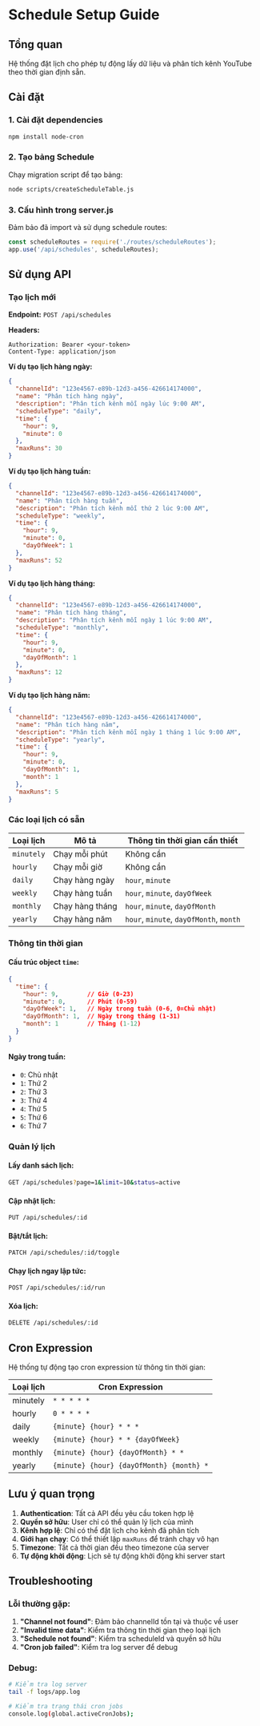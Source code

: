 # Schedule Setup Guide

## Tổng quan
Hệ thống đặt lịch cho phép tự động lấy dữ liệu và phân tích kênh YouTube theo thời gian định sẵn.

## Cài đặt

### 1. Cài đặt dependencies
```bash
npm install node-cron
```

### 2. Tạo bảng Schedule
Chạy migration script để tạo bảng:
```bash
node scripts/createScheduleTable.js
```

### 3. Cấu hình trong server.js
Đảm bảo đã import và sử dụng schedule routes:
```javascript
const scheduleRoutes = require('./routes/scheduleRoutes');
app.use('/api/schedules', scheduleRoutes);
```

## Sử dụng API

### Tạo lịch mới

**Endpoint:** `POST /api/schedules`

**Headers:**
```
Authorization: Bearer <your-token>
Content-Type: application/json
```

**Ví dụ tạo lịch hàng ngày:**
```json
{
  "channelId": "123e4567-e89b-12d3-a456-426614174000",
  "name": "Phân tích hàng ngày",
  "description": "Phân tích kênh mỗi ngày lúc 9:00 AM",
  "scheduleType": "daily",
  "time": {
    "hour": 9,
    "minute": 0
  },
  "maxRuns": 30
}
```

**Ví dụ tạo lịch hàng tuần:**
```json
{
  "channelId": "123e4567-e89b-12d3-a456-426614174000",
  "name": "Phân tích hàng tuần",
  "description": "Phân tích kênh mỗi thứ 2 lúc 9:00 AM",
  "scheduleType": "weekly",
  "time": {
    "hour": 9,
    "minute": 0,
    "dayOfWeek": 1
  },
  "maxRuns": 52
}
```

**Ví dụ tạo lịch hàng tháng:**
```json
{
  "channelId": "123e4567-e89b-12d3-a456-426614174000",
  "name": "Phân tích hàng tháng",
  "description": "Phân tích kênh mỗi ngày 1 lúc 9:00 AM",
  "scheduleType": "monthly",
  "time": {
    "hour": 9,
    "minute": 0,
    "dayOfMonth": 1
  },
  "maxRuns": 12
}
```

**Ví dụ tạo lịch hàng năm:**
```json
{
  "channelId": "123e4567-e89b-12d3-a456-426614174000",
  "name": "Phân tích hàng năm",
  "description": "Phân tích kênh mỗi ngày 1 tháng 1 lúc 9:00 AM",
  "scheduleType": "yearly",
  "time": {
    "hour": 9,
    "minute": 0,
    "dayOfMonth": 1,
    "month": 1
  },
  "maxRuns": 5
}
```

### Các loại lịch có sẵn

| Loại lịch | Mô tả | Thông tin thời gian cần thiết |
|-----------|-------|-------------------------------|
| `minutely` | Chạy mỗi phút | Không cần |
| `hourly` | Chạy mỗi giờ | Không cần |
| `daily` | Chạy hàng ngày | `hour`, `minute` |
| `weekly` | Chạy hàng tuần | `hour`, `minute`, `dayOfWeek` |
| `monthly` | Chạy hàng tháng | `hour`, `minute`, `dayOfMonth` |
| `yearly` | Chạy hàng năm | `hour`, `minute`, `dayOfMonth`, `month` |

### Thông tin thời gian

#### Cấu trúc object `time`:
```json
{
  "time": {
    "hour": 9,        // Giờ (0-23)
    "minute": 0,      // Phút (0-59)
    "dayOfWeek": 1,   // Ngày trong tuần (0-6, 0=Chủ nhật)
    "dayOfMonth": 1,  // Ngày trong tháng (1-31)
    "month": 1        // Tháng (1-12)
  }
}
```

#### Ngày trong tuần:
- `0`: Chủ nhật
- `1`: Thứ 2
- `2`: Thứ 3
- `3`: Thứ 4
- `4`: Thứ 5
- `5`: Thứ 6
- `6`: Thứ 7

### Quản lý lịch

#### Lấy danh sách lịch:
```bash
GET /api/schedules?page=1&limit=10&status=active
```

#### Cập nhật lịch:
```bash
PUT /api/schedules/:id
```

#### Bật/tắt lịch:
```bash
PATCH /api/schedules/:id/toggle
```

#### Chạy lịch ngay lập tức:
```bash
POST /api/schedules/:id/run
```

#### Xóa lịch:
```bash
DELETE /api/schedules/:id
```

## Cron Expression

Hệ thống tự động tạo cron expression từ thông tin thời gian:

| Loại lịch | Cron Expression |
|-----------|-----------------|
| minutely | `* * * * *` |
| hourly | `0 * * * *` |
| daily | `{minute} {hour} * * *` |
| weekly | `{minute} {hour} * * {dayOfWeek}` |
| monthly | `{minute} {hour} {dayOfMonth} * *` |
| yearly | `{minute} {hour} {dayOfMonth} {month} *` |

## Lưu ý quan trọng

1. **Authentication**: Tất cả API đều yêu cầu token hợp lệ
2. **Quyền sở hữu**: User chỉ có thể quản lý lịch của mình
3. **Kênh hợp lệ**: Chỉ có thể đặt lịch cho kênh đã phân tích
4. **Giới hạn chạy**: Có thể thiết lập `maxRuns` để tránh chạy vô hạn
5. **Timezone**: Tất cả thời gian đều theo timezone của server
6. **Tự động khởi động**: Lịch sẽ tự động khởi động khi server start

## Troubleshooting

### Lỗi thường gặp:

1. **"Channel not found"**: Đảm bảo channelId tồn tại và thuộc về user
2. **"Invalid time data"**: Kiểm tra thông tin thời gian theo loại lịch
3. **"Schedule not found"**: Kiểm tra scheduleId và quyền sở hữu
4. **"Cron job failed"**: Kiểm tra log server để debug

### Debug:

```bash
# Kiểm tra log server
tail -f logs/app.log

# Kiểm tra trạng thái cron jobs
console.log(global.activeCronJobs);
``` 